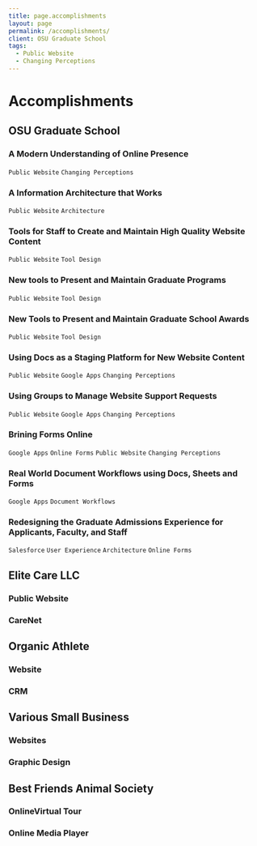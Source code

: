 ```yaml
---
title: page.accomplishments
layout: page
permalink: /accomplishments/
client: OSU Graduate School
tags:
  - Public Website
  - Changing Perceptions
---
```


# Accomplishments

## OSU Graduate School

### A Modern Understanding of Online Presence

`Public Website`  `Changing Perceptions`

### A Information Architecture that Works

`Public Website`  `Architecture`

### Tools for Staff to Create and Maintain High Quality Website Content

`Public Website`  `Tool Design`

### New tools to Present and Maintain Graduate Programs

`Public Website`  `Tool Design`

### New Tools to Present and Maintain Graduate School Awards

`Public Website`  `Tool Design`

### Using Docs as a Staging Platform for New Website Content

`Public Website`  `Google Apps`  `Changing Perceptions`

### Using Groups to Manage Website Support Requests

`Public Website`  `Google Apps`  `Changing Perceptions`

### Brining Forms Online

`Google Apps`  `Online Forms`  `Public Website`  `Changing Perceptions`

### Real World Document Workflows using Docs, Sheets and Forms

`Google Apps`  `Document Workflows`

### Redesigning the Graduate Admissions Experience for Applicants, Faculty, and Staff

`Salesforce`  `User Experience`  `Architecture`  `Online Forms`



## Elite Care LLC

### Public Website

### CareNet

## Organic Athlete

### Website

### CRM

## Various Small Business

### Websites

### Graphic Design

## Best Friends Animal Society

### OnlineVirtual Tour

### Online Media Player